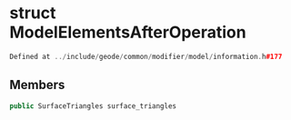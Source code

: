 # struct ModelElementsAfterOperation

```cpp
Defined at ../include/geode/common/modifier/model/information.h#177
```

## Members

```cpp
public SurfaceTriangles surface_triangles

```



